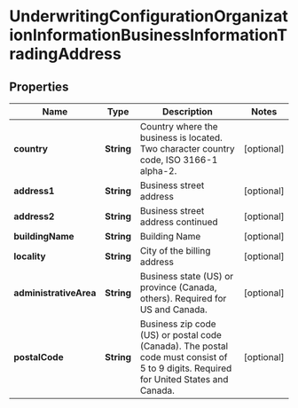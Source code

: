 
# UnderwritingConfigurationOrganizationInformationBusinessInformationTradingAddress

## Properties
Name | Type | Description | Notes
------------ | ------------- | ------------- | -------------
**country** | **String** | Country where the business is located. Two character country code, ISO 3166-1 alpha-2. |  [optional]
**address1** | **String** | Business street address |  [optional]
**address2** | **String** | Business street address continued |  [optional]
**buildingName** | **String** | Building Name |  [optional]
**locality** | **String** | City of the billing address |  [optional]
**administrativeArea** | **String** | Business state (US) or province (Canada, others). Required for US and Canada. |  [optional]
**postalCode** | **String** | Business zip code (US) or postal code (Canada). The postal code must consist of 5 to 9 digits. Required for United States and Canada. |  [optional]



